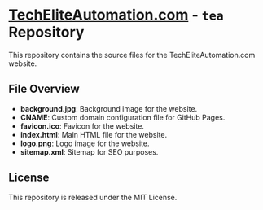 # [TechEliteAutomation.com](https://techeliteautomation.com) - `tea` Repository

This repository contains the source files for the TechEliteAutomation.com website.

## File Overview

- **background.jpg**: Background image for the website.
- **CNAME**: Custom domain configuration file for GitHub Pages.
- **favicon.ico**: Favicon for the website.
- **index.html**: Main HTML file for the website.
- **logo.png**: Logo image for the website.
- **sitemap.xml**: Sitemap for SEO purposes.

## License
This repository is released under the MIT License.
